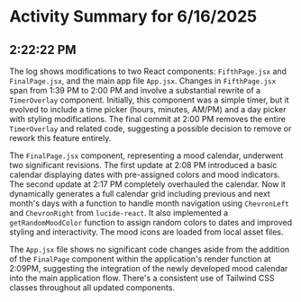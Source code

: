 # Activity Summary for 6/16/2025

## 2:22:22 PM
The log shows modifications to two React components: `FifthPage.jsx` and `FinalPage.jsx`, and the main app file `App.jsx`.  Changes in `FifthPage.jsx` span from 1:39 PM to 2:00 PM and involve a substantial rewrite of a `TimerOverlay` component.  Initially, this component was a simple timer, but it evolved to include a time picker (hours, minutes, AM/PM) and a day picker with styling modifications. The final commit at 2:00 PM removes the entire `TimerOverlay` and related code, suggesting a possible decision to remove or rework this feature entirely.

The `FinalPage.jsx` component, representing a mood calendar, underwent two significant revisions. The first update at 2:08 PM introduced a basic calendar displaying dates with pre-assigned colors and mood indicators.  The second update at 2:17 PM completely overhauled the calendar. Now it dynamically generates a full calendar grid including previous and next month's days with a function to handle month navigation using `ChevronLeft` and `ChevronRight` from `lucide-react`.  It also implemented a `getRandomMoodColor` function to assign random colors to dates and improved styling and interactivity. The mood icons are loaded from local asset files.


The `App.jsx` file shows no significant code changes aside from the addition of the `FinalPage` component within the application's render function at 2:09PM, suggesting the integration of the newly developed mood calendar into the main application flow.  There's a consistent use of Tailwind CSS classes throughout all updated components.

